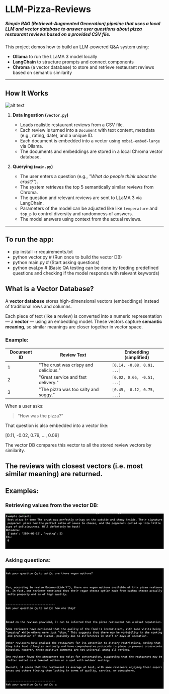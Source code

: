 # LLM-Pizza-Reviews
##### Simple RAG (Retrieval-Augmented Generation) pipeline that uses a local LLM and vector database to answer user questions about pizza restaurant reviews based on a provided CSV file.

This project demos how to build an LLM-powered Q&A system using:

- **Ollama** to run the LLaMA 3 model locally
- **LangChain** to structure prompts and connect components
- **Chroma** (a vector database) to store and retrieve restaurant reviews based on semantic similarity

---

## How It Works

<img src="pics/chroma.png" alt="alt text" width="50%" height="auto">

1. **Data Ingestion (`vector.py`)**
   - Loads realistic restaurant reviews from a CSV file.
   - Each review is turned into a `Document` with text content, metadata (e.g., rating, date), and a unique ID.
   - Each document is embedded into a vector using `mxbai-embed-large` via Ollama.
   - The documents and embeddings are stored in a local Chroma vector database.

2. **Querying (`main.py`)**
   - The user enters a question (e.g., *"What do people think about the crust?"*).
   - The system retrieves the top 5 semantically similar reviews from Chroma.
   - The question and relevant reviews are sent to LLaMA 3 via LangChain.
   - Parameters of the model can be adjusted like like `temperature` and `top_p` to control diversity and randomness of answers.
   - The model answers using context from the actual reviews.

---

## To run the app:
- pip install -r requirements.txt
- python vector.py    # (Run once to build the vector DB)
- python main.py      # (Start asking questions)
- python eval.py      # (Basic QA testing can be done by feeding predefined questions and checking if the model responds with relevant keywords)

## What is a Vector Database?

A **vector database** stores high-dimensional vectors (embeddings) instead of traditional rows and columns.

Each piece of text (like a review) is converted into a numeric representation — a **vector** — using an embedding model. These vectors capture **semantic meaning**, so similar meanings are closer together in vector space.

### Example:

| Document ID | Review Text                              | Embedding (simplified)                 |
|-------------|-------------------------------------------|----------------------------------------|
| 1           | "The crust was crispy and delicious."     | `[0.14, -0.08, 0.91, ...]`             |
| 2           | "Great service and fast delivery."        | `[0.02, 0.66, -0.51, ...]`             |
| 3           | "The pizza was too salty and soggy."      | `[0.45, -0.12, 0.75, ...]`             |

When a user asks:

> “How was the pizza?”

That question is also embedded into a vector like:

[0.11, -0.02, 0.79, ..., 0.09]

The vector DB compares this vector to all the stored review vectors by similarity.

The reviews with closest vectors (i.e. most similar meaning) are returned.
---

## Examples: 

### Retrieving values from the vector DB:
![alt text](pics/document-sample.png)

### Asking questions:
![alt text](pics/working-sample.png)